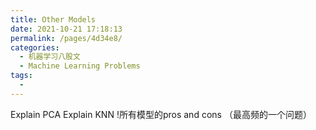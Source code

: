 ```yaml
---
title: Other Models
date: 2021-10-21 17:18:13
permalink: /pages/4d34e8/
categories:
  - 机器学习八股文
  - Machine Learning Problems
tags:
  - 
---
```

Explain PCA
Explain KNN
!所有模型的pros and cons （最高频的一个问题）